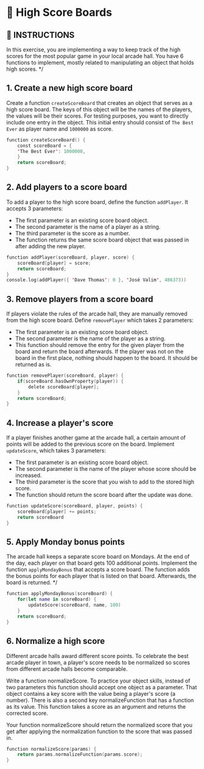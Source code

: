 # 👾 High Score Boards

## 📝 INSTRUCTIONS

In this exercise, you are implementing a way to keep track of the high scores for the most popular game in your local arcade hall.
You have 6 functions to implement, mostly related to manipulating an object that holds high scores. */

## 1. Create a new high score board

 Create a function `createScoreBoard` that creates an object that serves as a high score board. The keys of this object will be the names of the players, the values will be their scores. For testing purposes, you want to directly include one entry in the object. This initial entry should consist of `The Best Ever` as player name and `1000000` as score. 

```swift
function createScoreBoard() {
    const scoreBoard = {
    'The Best Ever': 1000000, 
    }
    return scoreBoard;
}
```

## 2. Add players to a score board

To add a player to the high score board, define the function `addPlayer`. It accepts 3 parameters:
- The first parameter is an existing score board object.
- The second parameter is the name of a player as a string.
- The third parameter is the score as a number.
- The function returns the same score board object that was passed in after adding the new player. 

```swift
function addPlayer(scoreBoard, player, score) {
    scoreBoard[player] = score;
    return scoreBoard;
}
console.log(addPlayer({ 'Dave Thomas': 0 }, 'José Valim', 486373))
```

## 3. Remove players from a score board

If players violate the rules of the arcade hall, they are manually removed from the high score board. Define `removePlayer` which takes 2 parameters:
- The first parameter is an existing score board object.
- The second parameter is the name of the player as a string.
- This function should remove the entry for the given player from the board and return the board afterwards. If the player was not on the board in the first place, nothing should happen to the board. It should be returned as is.

```swift
function removePlayer(scoreBoard, player) {
    if(scoreBoard.hasOwnProperty(player)) {
        delete scoreBoard[player];
    }
    return scoreBoard;
}
```

## 4. Increase a player's score
If a player finishes another game at the arcade hall, a certain amount of points will be added to the previous score on the board. Implement `updateScore`, which takes 3 parameters:
- The first parameter is an existing score board object.
- The second parameter is the name of the player whose score should be increased.
- The third parameter is the score that you wish to add to the stored high score.
- The function should return the score board after the update was done. 
```swift
function updateScore(scoreBoard, player, points) {
    scoreBoard[player] += points;
    return scoreBoard 
}
```

## 5. Apply Monday bonus points
The arcade hall keeps a separate score board on Mondays. At the end of the day, each player on that board gets 100 additional points.
Implement the function `applyMondayBonus` that accepts a score board. The function adds the bonus points for each player that is listed on that board. Afterwards, the board is returned. */
```swift
function applyMondayBonus(scoreBoard) {
    for(let name in scoreBoard) {
        updateScore(scoreBoard, name, 100)
    } 
    return scoreBoard;
}
```

## 6. Normalize a high score
Different arcade halls award different score points. To celebrate the best arcade player in town, a player's score needs to be normalized so scores from different arcade halls become comparable.

Write a function normalizeScore. To practice your object skills, instead of two parameters this function should accept one object as a parameter. That object contains a key score with the value being a player's score (a number). There is also a second key normalizeFunction that has a function as its value. This function takes a score as an argument and returns the corrected score.

Your function normalizeScore should return the normalized score that you get after applying the normalization function to the score that was passed in.  

```swift
function normalizeScore(params) {
    return params.normalizeFunction(params.score);
}
```